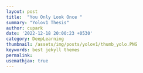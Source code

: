 ```yaml
---
layout: post
title:  "You Only Look Once "
summary: "Yolov1 Thesis"
author: cupark
date: '2022-12-18 20:00:23 +0530'
category: DeepLearning
thumbnail: /assets/img/posts/yolov1/thumb_yolo.PNG
keywords: best jekyll themes
permalink: 
usemathjax: true
---
```

